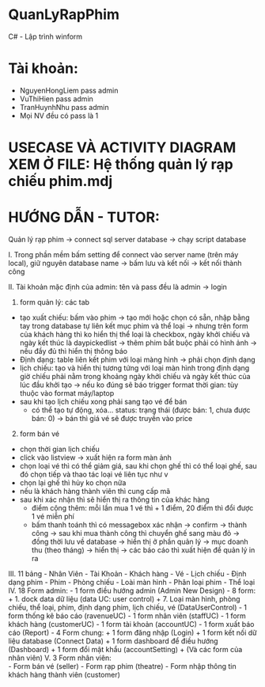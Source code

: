 # QuanLyRapPhim
C# - Lập trình winform

# Tài khoản: 
- NguyenHongLiem pass admin
- VuThiHien pass admin
- TranHuynhNhu pass admin
- Mọi NV đều có pass là 1

# USECASE VÀ ACTIVITY DIAGRAM XEM Ở FILE: Hệ thống quản lý rạp chiếu phim.mdj

# HƯỚNG DẪN - TUTOR:

Quản lý rạp phim 
-> connect sql server database
-> chạy script database


I. Trong phần mềm bấm setting để connect vào server name (trên máy local), giữ nguyên database name -> bấm lưu và kết nối
-> kết nối thành công

II. Tài khoản mặc định của admin: tên và pass đều là admin -> login

1. form quản lý: các tab
- tạo xuất chiếu: bấm vào phim -> tạo mới hoặc chọn có sẵn, nhập bằng tay
				trong database tự liên kết mục phim và thể loại -> nhưng trên form của khách hàng thì ko hiển thị
				thể loại là checkbox, ngày khởi chiếu và ngày kết thúc là daypickedlist
				-> thêm phim bắt buộc phải có hình ảnh
				-> nếu đầy đủ thì hiển thị thông báo
- Định dạng: table liên kết phim với loại màng hình	-> phải chọn định dạng	
- lịch chiếu: tạo và hiển thị tương tứng với loại màn hình trong định dạng	
				giờ chiếu phải nằm trong khoảng ngày khởi chiếu và ngày kết thúc của lúc đầu khởi tạo
					-> nếu ko đúng sẽ báo trigger
				format thời gian: tùy thuộc vào format máy/laptop
- sau khi tạo lịch chiếu xong phải sang tạo vé để bán
	+ có thể tạo tự động, xóa...
	status: trạng thái (được bán: 1, chưa được bán: 0) -> bán thì giá vé sẽ được truyền vào price
2. form bán vé	
- chọn thời gian lịch chiếu
- click vào listview -> xuất hiện ra form màn ảnh
- chọn loại vé thì có thể giảm giá, sau khi chọn ghế thì có thể loại ghế, 
		sau đó chọn tiếp và thao tác loại vé liên tục như v
- chọn lại ghế thì hủy ko chọn nữa	
- nếu là khách hàng thành viên thì cung cấp mã 
- sau khi xác nhận thì sẽ hiển thị ra thông tin của khác hàng 
	+ điểm cộng thêm: mỗi lần mua 1 vé thì + 1 điểm, 20 điểm thì đổi được 1 vé miễn phí
	+ bấm thanh toánh thì có messagebox xác nhận -> confirm -> thành công
		-> sau khi mua thành công thì chuyển ghế sang màu đỏ -> đồng thời lưu về database 
				-> hiển thị ở phần quản lý -> mục doanh thu (theo tháng) -> hiển thị -> 
							các báo cáo thì xuất hiện để quản lý in ra
				
III. 11 bảng 
	- Nhân Viên 
	- Tài Khoản
	- Khách hàng
	- Vé
	- Lịch chiếu
	- Định dạng phim
	- Phim
	- Phòng chiếu
	- Loài màn hình
	- Phân loại phim
	- Thể loại
IV. 18 Form admin: 
	- 1 form điều hướng admin (Admin New Design)
	- 8 form: + 1. dock data dữ liệu (data UC: user control)
	 		  + 7. Loại màn hình, phòng chiếu, thể loại, phim, định dạng phim, lịch chiếu, vé (DataUserControl)
	- 1 form thống kê báo cáo (ravenueUC)
	- 1 form nhân viên	(staffUC)
	- 1 form khách hàng	(customerUC)
	- 1 form tài khoản	(accountUC)
	- 1 form xuất báo cáo (Report)
	- 4 Form chung: 
		+ 1 form đăng nhập (Login)
		+ 1 form kết nối dữ liệu database (Connect Data)
		+ 1 form dashboard để điều hướng (Dashboard)
		+ 1 form đổi mật khẩu (accountSetting)
		+ (Và các form của nhân viên)
V. 3 Form nhân viên:	
	- Form bán vé (seller)
	- Form rạp phim (theatre)
	- Form nhập thông tin khách hàng thành viên (customer)
	
	
	





				
				


